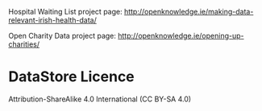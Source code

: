 

Hospital Waiting List project page: http://openknowledge.ie/making-data-relevant-irish-health-data/

Open Charity Data project page: http://openknowledge.ie/opening-up-charities/

# DataStore Licence
 
Attribution-ShareAlike 4.0 International (CC BY-SA 4.0)

